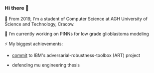 ### Hi there 👋

🔭 From 2019, I'm a student of Computer Science at AGH University of Science and Technology, Cracow.

🌱 I’m currently working on PINNs for low grade glioblastoma modeling 

⚡ My biggest achievements:

  - [commit](https://github.com/Trusted-AI/adversarial-robustness-toolbox/pull/1063#pullrequestreview-654910306) to IBM's adversarial-robustness-toolbox (ART) project
  
  - defending mu engineering thesis 

